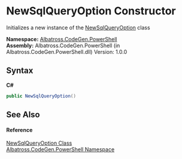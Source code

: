 # NewSqlQueryOption Constructor 
 

Initializes a new instance of the <a href="3b77290c-198c-6555-ad7a-7b6e68fd7c46">NewSqlQueryOption</a> class

**Namespace:**&nbsp;<a href="2d65aacd-c98f-bceb-356d-e6ad958655fd">Albatross.CodeGen.PowerShell</a><br />**Assembly:**&nbsp;Albatross.CodeGen.PowerShell (in Albatross.CodeGen.PowerShell.dll) Version: 1.0.0

## Syntax

**C#**<br />
``` C#
public NewSqlQueryOption()
```


## See Also


#### Reference
<a href="3b77290c-198c-6555-ad7a-7b6e68fd7c46">NewSqlQueryOption Class</a><br /><a href="2d65aacd-c98f-bceb-356d-e6ad958655fd">Albatross.CodeGen.PowerShell Namespace</a><br />